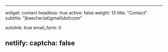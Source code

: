 
---
widget: contact
headless: true
active: false
weight: 13
title: "Contact"
subtitle: "jbaecher(at)gmail(dot)com"

autolink: true
email_form: 0

netlify:
  captcha: false
---